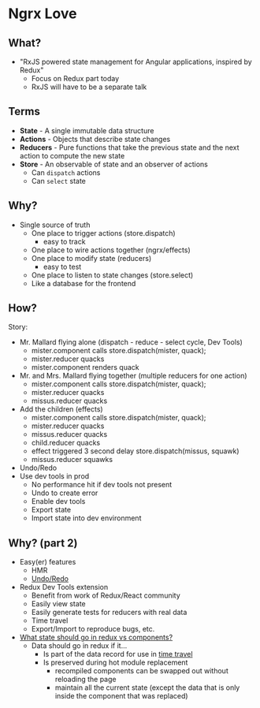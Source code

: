 # Ngrx Love

## What?

- "RxJS powered state management for Angular applications, inspired by Redux"
  - Focus on Redux part today
  - RxJS will have to be a separate talk

## Terms

- **State** - A single immutable data structure
- **Actions** - Objects that describe state changes
- **Reducers** - Pure functions that take the previous state and the next action to compute the new state
- **Store** - An observable of state and an observer of actions
  - Can `dispatch` actions
  - Can `select` state

## Why?
- Single source of truth
  - One place to trigger actions (store.dispatch)
    - easy to track
  - One place to wire actions together (ngrx/effects)
  - One place to modify state (reducers)
    - easy to test
  - One place to listen to state changes (store.select)
  - Like a database for the frontend

## How?

Story:
- Mr. Mallard flying alone (dispatch - reduce - select cycle, Dev Tools)
  - mister.component calls store.dispatch(mister, quack);
  - mister.reducer quacks
  - mister.component renders quack
- Mr. and Mrs. Mallard flying together (multiple reducers for one action)
  - mister.component calls store.dispatch(mister, quack);
  - mister.reducer quacks
  - missus.reducer quacks
- Add the children (effects)
  - mister.component calls store.dispatch(mister, quack);
  - mister.reducer quacks
  - missus.reducer quacks
  - child.reducer quacks
  - effect triggered 3 second delay store.dispatch(missus, squawk)
  - missus.reducer squawks
- Undo/Redo
- Use dev tools in prod
  - No performance hit if dev tools not present
  - Undo to create error
  - Enable dev tools
  - Export state
  - Import state into dev environment

## Why? (part 2)

- Easy(er) features
  - HMR
  - [Undo/Redo](http://blog.brecht.io/Cancellable-optimistic-updates-in-Angular2-and-Redux/)
- Redux Dev Tools extension
  - Benefit from work of Redux/React community
  - Easily view state
  - Easily generate tests for reducers with real data
  - Time travel
  - Export/Import to reproduce bugs, etc.
- [What state should go in redux vs components?](https://github.com/reactjs/redux/issues/1287)
  - Data should go in redux if it...
    - Is part of the data record for use in [time travel](http://ngrx.github.io/example-app/#/)
    - Is preserved during hot module replacement
        - recompiled components can be swapped out without reloading the page
        - maintain all the current state (except the data that is only inside the component that was replaced)
